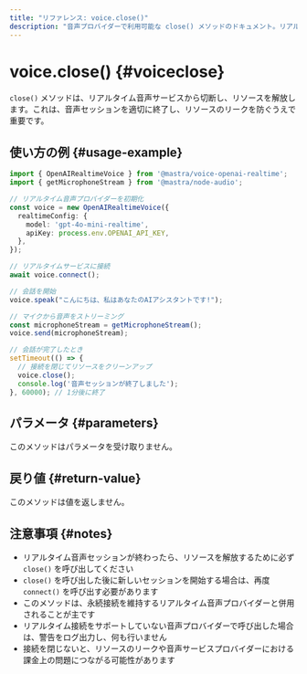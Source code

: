 ```yaml
---
title: "リファレンス: voice.close()"
description: "音声プロバイダーで利用可能な close() メソッドのドキュメント。リアルタイム音声サービスから切断します。"
---
```


# voice.close() \{#voiceclose\}

`close()` メソッドは、リアルタイム音声サービスから切断し、リソースを解放します。これは、音声セッションを適切に終了し、リソースのリークを防ぐうえで重要です。

## 使い方の例 \{#usage-example\}

```typescript
import { OpenAIRealtimeVoice } from '@mastra/voice-openai-realtime';
import { getMicrophoneStream } from '@mastra/node-audio';

// リアルタイム音声プロバイダーを初期化
const voice = new OpenAIRealtimeVoice({
  realtimeConfig: {
    model: 'gpt-4o-mini-realtime',
    apiKey: process.env.OPENAI_API_KEY,
  },
});

// リアルタイムサービスに接続
await voice.connect();

// 会話を開始
voice.speak("こんにちは、私はあなたのAIアシスタントです!");

// マイクから音声をストリーミング
const microphoneStream = getMicrophoneStream();
voice.send(microphoneStream);

// 会話が完了したとき
setTimeout(() => {
  // 接続を閉じてリソースをクリーンアップ
  voice.close();
  console.log('音声セッションが終了しました');
}, 60000); // 1分後に終了
```

## パラメータ \{#parameters\}

このメソッドはパラメータを受け取りません。

## 戻り値 \{#return-value\}

このメソッドは値を返しません。

## 注意事項 \{#notes\}

* リアルタイム音声セッションが終わったら、リソースを解放するために必ず `close()` を呼び出してください
* `close()` を呼び出した後に新しいセッションを開始する場合は、再度 `connect()` を呼び出す必要があります
* このメソッドは、永続接続を維持するリアルタイム音声プロバイダーと併用されることが主です
* リアルタイム接続をサポートしていない音声プロバイダーで呼び出した場合は、警告をログ出力し、何も行いません
* 接続を閉じないと、リソースのリークや音声サービスプロバイダーにおける課金上の問題につながる可能性があります